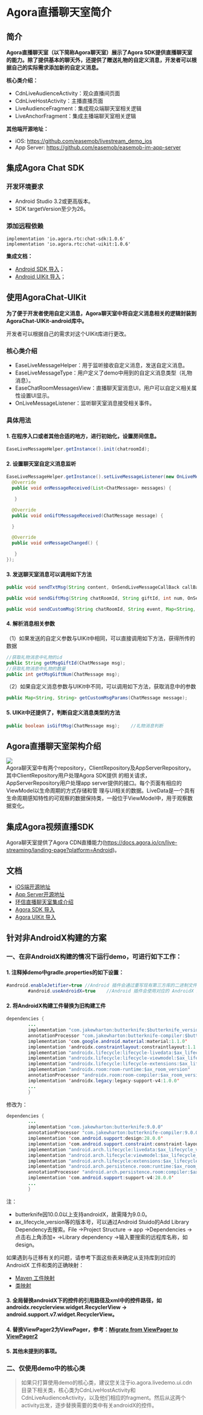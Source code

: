 # Agora直播聊天室简介

## 简介

**Agora直播聊天室（以下简称Agora聊天室）展示了Agora SDK提供直播聊天室的能力。除了提供基本的聊天外，还提供了赠送礼物的自定义消息，开发者可以根据自己的实际需求添加新的自定义消息。**

**核心类介绍：**

- CdnLiveAudienceActivity：观众直播间页面</br>
- CdnLiveHostActivity：主播直播页面</br>
- LiveAudienceFragment：集成观众端聊天室相关逻辑</br>
- LiveAnchorFragment：集成主播端聊天室相关逻辑</br>

**其他端开源地址：**

- iOS:    https://github.com/easemob/livestream_demo_ios
- App Server:     https://github.com/easemob/easemob-im-app-server

## 集成Agora Chat SDK

### 开发环境要求

- Android Studio 3.2或更高版本。</br>
- SDK targetVersion至少为26。

### 添加远程依赖

```
implementation 'io.agora.rtc:chat-sdk:1.0.6'
implementation 'io.agora.rtc:chat-uikit:1.0.6'
```

**集成文档：**</br>

- [Android SDK 导入](http://docs-im.easemob.com/im/android/sdk/import)；</br>
- [Android UIKit 导入](https://github.com/AgoraIO-Usecase/AgoraChat-UIKit-android)；

## 使用AgoraChat-UIKit

**为了便于开发者使用自定义消息，Agora聊天室中将自定义消息相关的逻辑封装到AgoraChat-UIKit-android库中。**

开发者可以根据自己的需求对这个UIKit库进行更改。

### 核心类介绍

- EaseLiveMessageHelper：用于监听接收自定义消息，发送自定义消息。</br>
- EaseLiveMessageType：用户定义了demo中用到的自定义消息类型（礼物消息）。</br>
- EaseChatRoomMessagesView：直播聊天室消息UI，用户可以自定义相关属性设置UI显示。</br>
- OnLiveMessageListener：监听聊天室消息接受相关事件。

### 具体用法

#### 1. 在程序入口或者其他合适的地方，进行初始化，设置房间信息。

```Java
EaseLiveMessageHelper.getInstance().init(chatroomId);
```

#### 2. 设置聊天室自定义消息监听

```Java
EaseLiveMessageHelper.getInstance().setLiveMessageListener(new OnLiveMessageListener() {
  @Override
  public void onMessageReceived(List<ChatMessage> messages) {

   }

  @Override
  public void onGiftMessageReceived(ChatMessage message) {

  }

  @Override
  public void onMessageChanged() {

   }
});
```

#### 3. 发送聊天室消息可以调用如下方法

```Java
public void sendTxtMsg(String content, OnSendLiveMessageCallBack callBack);                                                       //文本消息

public void sendGiftMsg(String chatRoomId, String giftId, int num, OnSendLiveMessageCallBack callBack);                           //礼物消息

public void sendCustomMsg(String chatRoomId, String event, Map<String, String> params, final OnSendLiveMessageCallBack callBack); //自定义消息
```

#### 4. 解析消息相关参数</br>

（1）如果发送的自定义参数与UIKit中相同，可以直接调用如下方法，获得所传的数据

```Java
//获取礼物消息中礼物的id
public String getMsgGiftId(ChatMessage msg);
//获取礼物消息中礼物的数量
public int getMsgGiftNum(ChatMessage msg);
```

（2）如果自定义消息参数与UIKit中不同，可以调用如下方法，获取消息中的参数

```Java
public Map<String, String> getCustomMsgParams(ChatMessage message);
```

#### 5. UIKit中还提供了，判断自定义消息类型的方法

```Java
public boolean isGiftMsg(ChatMessage msg);    //礼物消息判断
```

## Agora直播聊天室架构介绍

![](https://developer.android.google.cn/topic/libraries/architecture/images/final-architecture.png)</br>
Agora聊天室中有两个repository，ClientRepository及AppServerRepository。其中ClientRepository用户处理Agora SDK提供
的相关请求，AppServerRepository用户处理app server提供的接口。每个页面有相应的ViewModel以生命周期的方式存储和管
理与UI相关的数据。LiveData是一个具有生命周期感知特性的可观察的数据保持类，一般位于ViewModel中，用于观察数据变化。</br>

## 集成Agora视频直播SDK

Agora聊天室提供了Agora CDN直播能力(https://docs.agora.io/cn/live-streaming/landing-page?platform=Android)。


## 文档

- [iOS端开源地址](https://github.com/easemob/livestream_demo_ios)
- [App Server开源地址](https://github.com/easemob/easemob-im-app-server)
- [环信直播聊天室集成介绍](http://docs-im.easemob.com/im/other/integrationcases/live-chatroom)
- [Agora SDK 导入](http://docs-im.easemob.com/im/android/sdk/import)
- [Agora UIKit 导入](https://github.com/AgoraIO-Usecase/AgoraChat-UIKit-android)

## 针对非AndroidX构建的方案 ##

### 一、在非AndroidX构建的情况下运行demo，可进行如下工作：

#### 1. 注释掉demo中gradle.properties的如下设置：

```Java
#android.enableJetifier=true //Android 插件会通过重写现有第三方库的二进制文件，自动将这些库迁移为使用 AndroidX
        #android.useAndroidX=true    //Android 插件会使用对应的 AndroidX 库而非支持库
```

#### 2. 将AndroidX构建工件替换为旧构建工件

```Java
dependencies {
        ...
        implementation "com.jakewharton:butterknife:$butterknife_version"
        annotationProcessor "com.jakewharton:butterknife-compiler:$butterknife_version"
        implementation 'com.google.android.material:material:1.1.0'
        implementation 'androidx.constraintlayout:constraintlayout:1.1.3'
        implementation "androidx.lifecycle:lifecycle-livedata:$ax_lifecycle_version"
        implementation "androidx.lifecycle:lifecycle-viewmodel:$ax_lifecycle_version"
        implementation "androidx.lifecycle:lifecycle-extensions:$ax_lifecycle_version"
        implementation "androidx.room:room-runtime:$ax_room_version"
        annotationProcessor "androidx.room:room-compiler:$ax_room_version"
        implementation 'androidx.legacy:legacy-support-v4:1.0.0'
        ...
        }
```

修改为：

```Java
dependencies {
        ...
        implementation "com.jakewharton:butterknife:9.0.0"
        annotationProcessor "com.jakewharton:butterknife-compiler:9.0.0"
        implementation 'com.android.support:design:28.0.0'
        implementation 'com.android.support.constraint:constraint-layout:1.1.3'
        implementation "android.arch.lifecycle:livedata:$ax_lifecycle_version"
        implementation "android.arch.lifecycle:viewmodel:$ax_lifecycle_version"
        implementation "android.arch.lifecycle:extensions:$ax_lifecycle_version"
        implementation "android.arch.persistence.room:runtime:$ax_room_version"
        annotationProcessor "android.arch.persistence.room:compiler:$ax_room_version"
        implementation 'com.android.support:support-v4:28.0.0'
        ...
        }
```

注：

- butterknife因10.0.0以上支持androidX，故需降为9.0.0。
- ax_lifecycle_version等的版本号，可以通过Android Stuido的Add Library Dependency去搜索。File ->Project Structure ->
  app ->Dependencies ->点击右上角添加+ ->Library dependency ->输入要搜索的远程库名称，如 design。

如果遇到与迁移有关的问题，请参考下面这些表来确定从支持库到对应的 AndroidX 工件和类的正确映射：</br>

- [Maven 工件映射](https://developer.android.google.cn/jetpack/androidx/migrate/artifact-mappings)</br>
- [类映射](https://developer.android.google.cn/jetpack/androidx/migrate/class-mappings)</br>

#### 3. 全局替换androidX下的控件的引用路径及xml中的控件路径，如androidx.recyclerview.widget.RecyclerView -> android.support.v7.widget.RecyclerView。</br>

#### 4. 替换ViewPager2为ViewPager，参考：[Migrate from ViewPager to ViewPager2](https://developer.android.google.cn/training/animation/vp2-migration?hl=zh_cn)</br>

#### 5. 其他未提到的事项。</br>

### 二、仅使用demo中的核心类

> 如果只打算使用demo的核心类，建议您关注于io.agora.livedemo.ui.cdn目录下相关类，核心类为CdnLiveHostActivity和CdnLiveAudienceActivity，以及他们相应的fragment。然后从这两个activity出发，逐步替换需要的类中有关androidX的控件。

